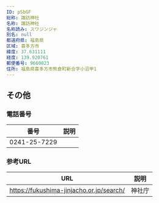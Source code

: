 ```yaml
---
ID: pSbGF
総称: 諏訪神社
名称: 諏訪神社
名称読み: スワジンジャ
別名: null
都道府県: 福島県
区域: 喜多方市
緯度: 37.631111
経度: 139.920761
郵便番号: 9660023
住所: 福島県喜多方市熊倉町新合字小沼甲1
---
```


## その他

### 電話番号

| 番号         | 説明 |
| ------------ | ---- |
| 0241-25-7229 |      |

### 参考URL

| URL                                      | 説明   |
| ---------------------------------------- | ------ |
| https://fukushima-jinjacho.or.jp/search/ | 神社庁 |
